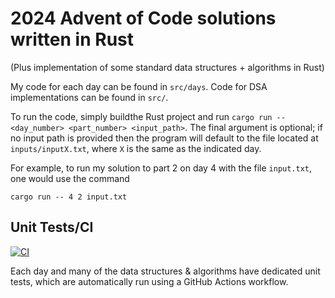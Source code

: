 # 2024 Advent of Code solutions written in Rust

(Plus implementation of some standard data structures + algorithms in Rust)

My code for each day can be found in `src/days`. Code for DSA implementations can be found in `src/`.

To run the code, simply buildthe Rust project and run `cargo run -- <day_number> <part_number> <input_path>`. The final argument is optional; if no input path is provided then the program will default to the file located at `inputs/inputX.txt`, where `X` is the same as the indicated day.

For example, to run my solution to part 2 on day 4 with the file `input.txt`, one would use the command
```
cargo run -- 4 2 input.txt
```

## Unit Tests/CI

[![CI](https://github.com/isaiahtx/Advent-of-Code-2024/actions/workflows/ci.yml/badge.svg)](https://github.com/isaiahtx/Advent-of-Code-2024/actions/workflows/ci.yml/)

Each day and many of the data structures & algorithms have dedicated unit tests, which are automatically run using a GitHub Actions workflow.
